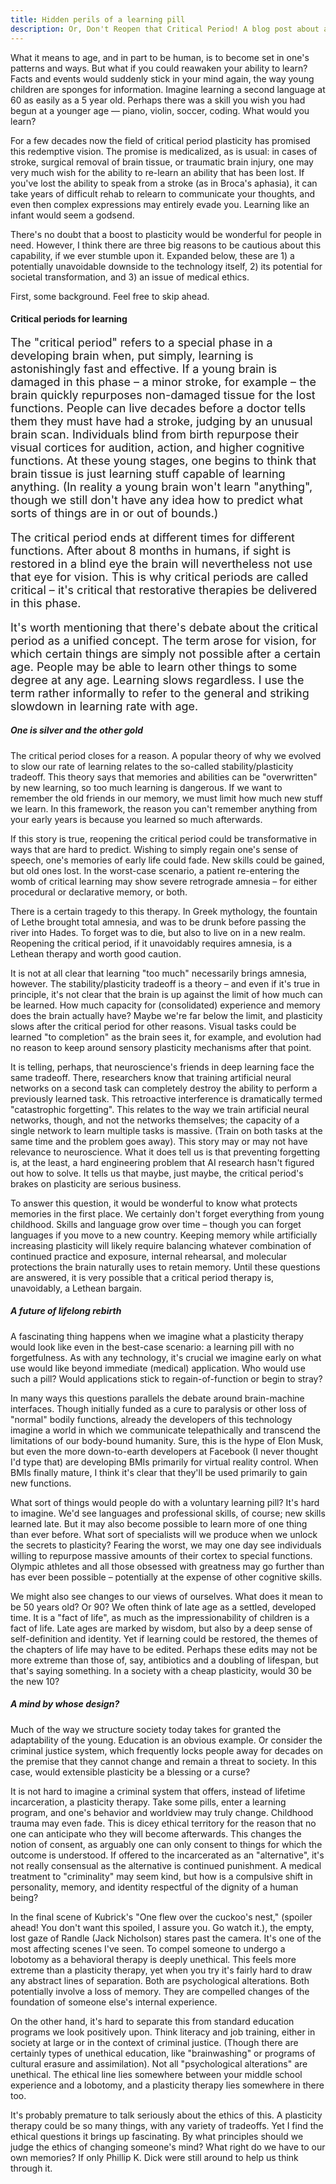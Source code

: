 ```yaml
---
title: Hidden perils of a learning pill
description: Or, Don't Reopen that Critical Period! A blog post about a future technology.
---
```


What it means to age, and in part to be human, is to become set in one's patterns and ways. But what if you could reawaken your ability to learn? Facts and events would suddenly stick in your mind again, the way young children are sponges for information. Imagine learning a second language at 60 as easily as a 5 year old. Perhaps there was a skill you wish you had begun at a younger age — piano, violin, soccer, coding. What would you learn?

For a few decades now the field of critical period plasticity has promised this redemptive vision. The promise is medicalized, as is usual: in cases of stroke, surgical removal of brain tissue, or traumatic brain injury, one may very much wish for the ability to re-learn an ability that has been lost. If you've lost the ability to speak from a stroke (as in Broca's aphasia), it can take years of difficult rehab to relearn to communicate your thoughts, and even then complex expressions may entirely evade you. Learning like an infant would seem a godsend. 

There's no doubt that a boost to plasticity would be wonderful for people in need. However, I think there are three big reasons to be cautious about this capability, if we ever stumble upon it. Expanded below, these are 1) a potentially unavoidable downside to the technology itself, 2) its potential for societal transformation, and 3) an issue of medical ethics.

First, some background. Feel free to skip ahead. 

#### Critical periods for learning
<font size="4">
The "critical period" refers to a special phase in a developing brain when, put simply, learning is astonishingly fast and effective. If a young brain is damaged in this phase – a minor stroke, for example – the brain quickly repurposes non-damaged tissue for the lost functions. People can live decades before a doctor tells them they must have had a stroke, judging by an unusual brain scan. Individuals blind from birth repurpose their visual cortices for audition, action, and higher cognitive functions. At these young stages, one begins to think that brain tissue is just learning stuff capable of learning anything. (In reality a young brain won't learn "anything", though we still don't have any idea how to predict what sorts of things are in or out of bounds.)

The critical period ends at different times for different functions. After about 8 months in humans, if sight is restored in a blind eye the brain will nevertheless not use that eye for vision. This is why critical periods are called critical – it's critical that restorative therapies be delivered in this phase.

It's worth mentioning that there's debate about the critical period as a unified concept. The term arose for vision, for which certain things are simply not possible after a certain age. People may be able to learn other things to some degree at any age. Learning slows regardless. I use the term rather informally to refer to the general and striking slowdown in learning rate with age.
</font>

##### One is silver and the other gold
The critical period closes for a reason. A popular theory of why we evolved to slow our rate of learning relates to the so-called stability/plasticity tradeoff. This theory says that memories and abilities can be "overwritten" by new learning, so too much learning is dangerous. If we want to remember the old friends in our memory, we must limit how much new stuff we learn. In this framework, the reason you can't remember anything from your early years is because you learned so much afterwards.

If this story is true, reopening the critical period could be transformative in ways that are hard to predict. Wishing to simply regain one's sense of speech, one's memories of early life could fade. New skills could be gained, but old ones lost. In the worst-case scenario, a patient re-entering the womb of critical learning may show severe retrograde amnesia – for either procedural or declarative memory, or both.

There is a certain tragedy to this therapy. In Greek mythology, the fountain of Lethe brought total amnesia, and was to be drunk before passing the river into Hades. To forget was to die, but also to live on in a new realm. Reopening the critical period, if it unavoidably requires amnesia, is a Lethean therapy and worth good caution. 

It is not at all clear that learning "too much" necessarily brings amnesia, however. The stability/plasticity tradeoff is a theory – and even if it's true in principle, it's not clear that the brain is up against the limit of how much can be learned. How much capacity for (consolidated) experience and memory does the brain actually have? Maybe we're far below the limit, and plasticity slows after the critical period for other reasons. Visual tasks could be learned "to completion" as the brain sees it, for example, and evolution had no reason to keep around sensory plasticity mechanisms after that point.

It is telling, perhaps, that neuroscience's friends in deep learning face the same tradeoff. There, researchers know that training artificial neural networks on a second task can completely destroy the ability to perform a previously learned task. This retroactive interference is dramatically termed "catastrophic forgetting". This relates to the way we train artificial neural networks, though, and not the networks themselves; the capacity of a single network to learn multiple tasks is massive. (Train on both tasks at the same time and the problem goes away). This story may or may not have relevance to neuroscience. What it does tell us is that preventing forgetting is, at the least, a hard engineering problem that AI research hasn't figured out how to solve. It tells us that maybe, just maybe, the critical period's brakes on plasticity are serious business.

To answer this question, it would be wonderful to know what protects memories in the first place. We certainly don't forget everything from young childhood. Skills and language grow over time – though you can forget languages if you move to a new country. Keeping memory while artificially increasing plasticity will likely require balancing whatever combination of continued practice and exposure, internal rehearsal, and molecular protections the brain naturally uses to retain memory. Until these questions are answered, it is very possible that a critical period therapy is, unavoidably, a Lethean bargain.

##### A future of lifelong rebirth

A fascinating thing happens when we imagine what a plasticity therapy would look like even in the best-case scenario: a learning pill with no forgetfulness. As with any technology, it's crucial we imagine early on what use would like beyond immediate (medical) application. Who would use such a pill? Would applications stick to regain-of-function or begin to stray?

In many ways this questions parallels the debate around brain-machine interfaces. Though initially funded as a cure to paralysis or other loss of "normal" bodily functions, already the developers of this technology imagine a world in which we communicate telepathically and transcend the limitations of our body-bound humanity. Sure, this is the hype of Elon Musk, but even the more down-to-earth developers at Facebook (I never thought I'd type that) are developing BMIs primarily for virtual reality control. When BMIs finally mature, I think it's clear that they'll be used primarily to gain new functions.

What sort of things would people do with a voluntary learning pill? It's hard to imagine. We'd see languages and professional skills, of course; new skills learned late. But it may also become possible to learn more of one thing than ever before. What sort of specialists will we produce when we unlock the secrets to plasticity? Fearing the worst, we may one day see individuals willing to repurpose massive amounts of their cortex to special functions. Olympic athletes and all those obsessed with greatness may go further than has ever been possible – potentially at the expense of other cognitive skills.

We might also see changes to our views of ourselves. What does it mean to be 50 years old? Or 90? We often think of late age as a settled, developed time. It is a "fact of life", as much as the impressionability of children is a fact of life. Late ages are marked by wisdom, but also by a deep sense of self-definition and identity. Yet if learning could be restored, the themes of the chapters of life may have to be edited. Perhaps these edits may not be more extreme than those of, say, antibiotics and a doubling of lifespan, but that's saying something. In a society with a cheap plasticity, would 30 be the new 10?

##### A mind by whose design?

Much of the way we structure society today takes for granted the adaptability of the young. Education is an obvious example. Or consider the criminal justice system, which frequently locks people away for decades on the premise that they cannot change and remain a threat to society. In this case, would extensible plasticity be a blessing or a curse?

It is not hard to imagine a criminal system that offers, instead of lifetime incarceration, a plasticity therapy. Take some pills, enter a learning program, and one's behavior and worldview may truly change. Childhood trauma may even fade. This is dicey ethical territory for the reason that no one can anticipate who they will become afterwards. This changes the notion of consent, as arguably one can only consent to things for which the outcome is understood. If offered to the incarcerated as an "alternative", it's not really consensual as the alternative is continued punishment. A medical treatment to "criminality" may seem kind, but how is a compulsive shift in personality, memory, and identity respectful of the dignity of a human being?

In the final scene of Kubrick's "One flew over the cuckoo's nest," (spoiler ahead! You don't want this spoiled, I assure you. Go watch it.), the empty, lost gaze of Randle (Jack Nicholson) stares past the camera. It's one of the most affecting scenes I've seen. To compel someone to undergo a lobotomy as a behavioral therapy is deeply unethical. This feels more extreme than a plasticity therapy, yet when you try it's fairly hard to draw any abstract lines of separation. Both are psychological alterations. Both potentially involve a loss of memory. They are compelled changes of the foundation of someone else's internal experience.

On the other hand, it's hard to separate this from standard education programs we look positively upon. Think literacy and job training, either in society at large or in the context of criminal justice. (Though there are certainly types of unethical education, like "brainwashing" or programs of cultural erasure and assimilation). Not all "psychological alterations" are unethical. The ethical line lies somewhere between your middle school experience and a lobotomy, and a plasticity therapy lies somewhere in there too.

It's probably premature to talk seriously about the ethics of this. A plasticity therapy could be so many things, with any variety of tradeoffs. Yet I find the ethical questions it brings up fascinating. By what principles should we judge the ethics of changing someone's mind? What right do we have to our own memories? If only Phillip K. Dick were still around to help us think through it.
